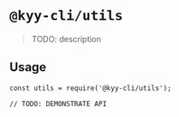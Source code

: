 # `@kyy-cli/utils`

> TODO: description

## Usage

```
const utils = require('@kyy-cli/utils');

// TODO: DEMONSTRATE API
```
